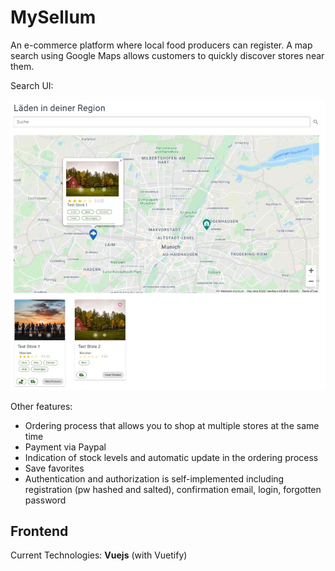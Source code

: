 # MySellum

An e-commerce platform where local food producers can register. A map search using Google Maps allows customers to quickly discover stores near them.

Search UI:

![mysellum search ui](https://github.com/robker92/mysellum-frontend/blob/master/readme-search-ui.jpg)

Other features:
- Ordering process that allows you to shop at multiple stores at the same time
- Payment via Paypal
- Indication of stock levels and automatic update in the ordering process
- Save favorites
- Authentication and authorization is self-implemented including registration (pw hashed and salted), confirmation email, login, forgotten password


## Frontend
Current Technologies: **Vuejs** (with Vuetify)
